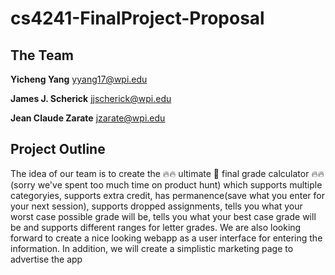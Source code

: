 # cs4241-FinalProject-Proposal

## The Team
**Yicheng Yang** yyang17@wpi.edu

**James J. Scherick** jjscherick@wpi.edu

**Jean Claude Zarate** jzarate@wpi.edu

## Project Outline
The idea of our team is to create the 🔥🔥 ultimate 💪 final grade calculator 🔥🔥 (sorry we've spent too much time on product hunt) which supports multiple categoryies, supports extra credit, has permanence(save what you enter for your next session), supports dropped assignments, tells you what your worst case possible grade will be, tells you what your best case grade will be and supports different ranges for letter grades.
We are also looking forward to create a nice looking webapp as a user interface for entering the information. In addition, we will create a simplistic marketing page to advertise the app



